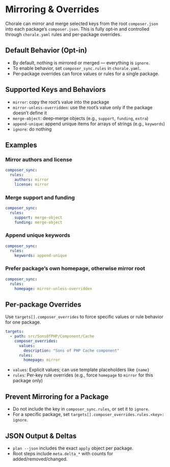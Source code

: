 # Mirroring & Overrides

Chorale can mirror and merge selected keys from the root `composer.json` into each package’s `composer.json`.
This is fully opt‑in and controlled through `chorale.yaml` rules and per‑package overrides.

## Default Behavior (Opt‑in)

- By default, nothing is mirrored or merged — everything is `ignore`.
- To enable behavior, set `composer_sync.rules` in `chorale.yaml`.
- Per‑package overrides can force values or rules for a single package.

## Supported Keys and Behaviors

- `mirror`: copy the root’s value into the package
- `mirror-unless-overridden`: use the root’s value only if the package doesn’t define it
- `merge-object`: deep‑merge objects (e.g., `support`, `funding`, `extra`)
- `append-unique`: append unique items for arrays of strings (e.g., `keywords`)
- `ignore`: do nothing

## Examples

### Mirror authors and license

```yaml
composer_sync:
  rules:
    authors: mirror
    license: mirror
```

### Merge support and funding

```yaml
composer_sync:
  rules:
    support: merge-object
    funding: merge-object
```

### Append unique keywords

```yaml
composer_sync:
  rules:
    keywords: append-unique
```

### Prefer package’s own homepage, otherwise mirror root

```yaml
composer_sync:
  rules:
    homepage: mirror-unless-overridden
```

## Per‑package Overrides

Use `targets[].composer_overrides` to force specific values or rule behavior for one package.

```yaml
targets:
  - path: src/SonsOfPHP/Component/Cache
    composer_overrides:
      values:
        description: "Sons of PHP Cache component"
      rules:
        homepage: mirror
```

- `values`: Explicit values; can use template placeholders like `{name}`
- `rules`: Per‑key rule overrides (e.g., force `homepage` to `mirror` for this package only)

## Prevent Mirroring for a Package

- Do not include the key in `composer_sync.rules`, or set it to `ignore`.
- For a specific package, set `targets[].composer_overrides.rules.<key>: ignore`.

## JSON Output & Deltas

- `plan --json` includes the exact `apply` object per package.
- Root steps include `meta.delta_*` with counts for added/removed/changed.


